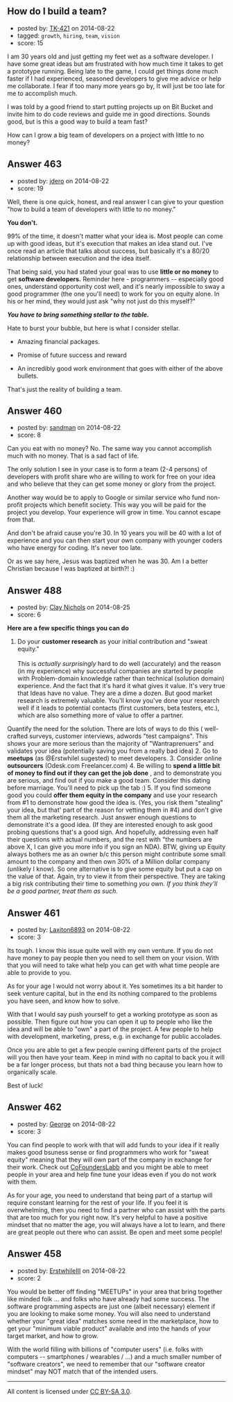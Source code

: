 ## How do I build a team?

- posted by: [TK-421](https://stackexchange.com/users/4125630/tk-421) on 2014-08-22
- tagged: `growth`, `hiring`, `team`, `vision`
- score: 15

I am 30 years old and just getting my feet wet as a software developer. I have some great ideas but am frustrated with how much time it takes to get a prototype running. Being late to the game, I could get things done much faster if I had experienced, seasoned developers to give me advice or help me collaborate. I fear if too many more years go by, It will just be too late for me to accomplish much.

I was told by a good friend to start putting projects up on Bit Bucket and invite him to do code reviews and guide me in good directions. Sounds good, but is this a good way to build a team fast?

How can I grow a big team of developers on a project with little to no money?


## Answer 463

- posted by: [jdero](https://stackexchange.com/users/1972448/jdero) on 2014-08-22
- score: 19

Well, there is one quick, honest, and real answer I can give to your question "how to build a team of developers with little to no money."

**You don't.**

99% of the time, it doesn't matter what your idea is. Most people can come up with good ideas, but it's execution that makes an idea stand out. I've once read an article that talks about success, but basically it's a 80/20 relationship between execution and the idea itself.

That being said, you had stated your goal was to use **little or no money** to get **software developers.** Reminder here - programmers -- especially good ones, understand opportunity cost well, and it's nearly impossible to sway a good programmer (the one you'll need) to work for you on equity alone. In his or her mind, they would just ask "why not just do this myself?"

***You have to bring something stellar to the table.***

Hate to burst your bubble, but here is what I consider stellar.

  -  Amazing financial packages.

  -  Promise of future success and reward

  -  An incredibly good work environment that goes with either of the above bullets.


That's just the reality of building a team.


## Answer 460

- posted by: [sandman](https://stackexchange.com/users/194597/sandman) on 2014-08-22
- score: 8

Can you eat with no money? No. The same way you cannot accomplish much with no money. That is a sad fact of life. 

The only solution I see in your case is to form a team (2-4 persons) of developers with profit share who are willing to work for free on your idea and who believe that they can get some money or glory from the project. 

Another way would be to apply to Google or similar service who fund non-profit projects which benefit society. This way you will be paid for the project you develop. Your experience will grow in time. You cannot escape from that. 

And don't be afraid cause you're 30. In 10 years you will be 40 with a lot of experience and you can then start your own company with younger coders who have energy for coding. It's never too late. 

Or as we say here, Jesus was baptized when he was 30. Am I a better Christian because I was baptized at birth?! :)


## Answer 488

- posted by: [Clay Nichols](https://stackexchange.com/users/3400/clay-nichols) on 2014-08-25
- score: 6

**Here are a few specific things you can do**

 1. Do your **customer research** as your initial contribution and "sweat equity."<br><br>This is *actually surprisingly* hard to do well (accurately) and the
    reason (in my experience) why successful companies are started by
    people with Problem-domain knowledge rather than technical (solution
    domain) experience. And the fact that it's hard it what gives it
    value. It's very true that Ideas have no value. They are a dime a
    dozen. But good market research is extremely valuable. You'll know
    you've done your research well if it leads to potential contacts
    (first customers, beta testers, etc.), which are also something more
    of value to offer a partner.

 Quantify the need for the solution.  There are lots of ways to do this ( well-crafted surveys, customer interviews, adwords "test campaigns".  This shows your are more serious than the majority of "Wantraprenuers" and validates your idea (potentially saving you from a really bad idea)
 2. Go to **meetups** (as @Erstwhilel sugested) to meet developers.
 3. Consider online **outsourcers** (Odesk.com Freelancer.com)
 4. Be willing to **spend a little bit of money to find out if they can get the job done** , and to demonstrate you are serious, and find out if you make a good team. Consider this dating before marriage. You'll need to pick up the tab :)
 5. If you find someone good you could **offer them equity in the company** and use your research from #1 to demonstrate how good the idea is. (Yes, you risk them "stealing" your idea, but that' part of the reason for vetting them in #4) and don't give them all the marketing research. Just answer enough questions to demonstrate it's a good idea. (If they are interested enough to ask good probing questions that's a good sign. And hopefully, addressing even half their questions with actual numbers, and the rest with "the numbers are above X, I can give you more info if you sign an NDA).
BTW, giving up Equity always bothers me as an owner b/c this person might contribute some small amount to the company and then own 30% of a Million dollar company (unlikely I know). So one alternative is to give some equity but put a cap on the value of that. Again, try to view it from their perspective. They are taking a big risk contributing their time to something *you* own.  *If you think they'll be a good partner, treat them as such.*



## Answer 461

- posted by: [Laxiton6893](https://stackexchange.com/users/2181902/laxiton6893) on 2014-08-22
- score: 3

Its tough. I know this issue quite well with my own venture. If you do not have money to pay people then you need to sell them on your vision. With that you will need to take what help you can get with what time people are able to provide to you. 

As for your age I would not worry about it. Yes sometimes its a bit harder to seek venture capital, but in the end its nothing compared to the problems you have seen, and know how to solve. 

With that I would say push yourself to get a working prototype as soon as possible. Then figure out how you can open it up to people who like the idea and will be able to "own" a part of the project. A few people to help with development, marketing, press, e.g. in exchange for public accolades. 

Once you are able to get a few people owning different parts of the project will you then have your team. Keep in mind with no capital to back you it will be a far longer process, but thats not a bad thing because you learn how to organically scale.

Best of luck!



## Answer 462

- posted by: [George](https://stackexchange.com/users/3516499/george) on 2014-08-22
- score: 3

You can find people to work with that will add funds to your idea if it really makes good bsuness sense or find programmers who work for "sweat equity" meaning that they will own part of the company in exchange for their work.  Check out [CoFoundersLabb](https://www.cofounderslab.com/) and you might be able to meet people in your area and help fine tune your ideas even if you do not work with them.

As for your age, you need to understand that being part of a startup will require constant learning for the rest of your life.  If you feel it is overwhelming, then you need to find a partner who can assist with the parts that are too much for you right now.  It's very helpful to have a positive mindset that no matter the age, you will always have a lot to learn, and there are great people out there who can assist.  Be open and meet some people!


## Answer 458

- posted by: [ErstwhileIII](https://stackexchange.com/users/2320529/erstwhileiii) on 2014-08-22
- score: 2

You would be better off finding "MEETUPs" in your area that bring together like minded folk ... and folks who have already had some success.  The software programming aspects are just one (albeit necessary) element if you are looking to make some money. You will also need to understand whether your "great idea" matches some need in the marketplace, how to get your "minimum viable product" available and into the hands of your target market, and how to grow.

With the world filling with billions of "computer users" (i.e. folks with computers -- smartphones / wearables / ...) and a much smaller number of "software creators", we need to remember that our "software creator mindset" may NOT match that of the intended users.



---

All content is licensed under [CC BY-SA 3.0](https://creativecommons.org/licenses/by-sa/3.0/).
